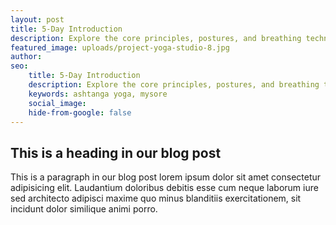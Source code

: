 ```yaml
---
layout: post
title: 5-Day Introduction
description: Explore the core principles, postures, and breathing techniques of Ashtanga Yoga, setting the foundation for a lifelong yoga practice during this immersive program.
featured_image: uploads/project-yoga-studio-8.jpg
author: 
seo: 
    title: 5-Day Introduction
    description: Explore the core principles, postures, and breathing techniques of Ashtanga Yoga, setting the foundation for a lifelong yoga practice during this immersive program.
    keywords: ashtanga yoga, mysore
    social_image: 
    hide-from-google: false
---
```


## This is a heading in our blog post 

This  is a paragraph in our blog post lorem ipsum dolor sit amet consectetur adipisicing elit. Laudantium doloribus debitis esse cum neque laborum iure sed architecto adipisci maxime quo minus blanditiis exercitationem, sit incidunt dolor similique animi porro.